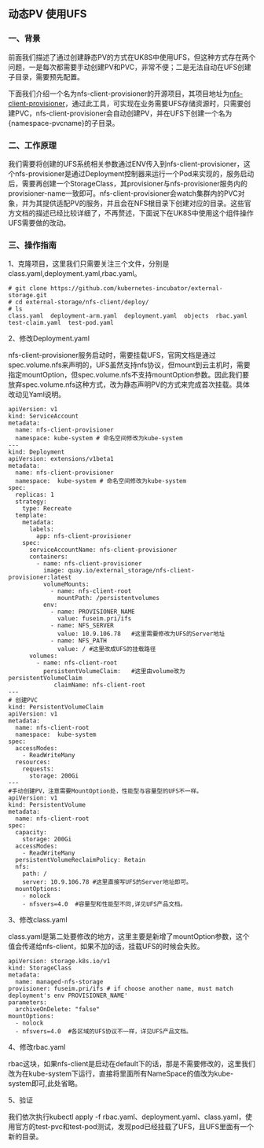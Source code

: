 
## 动态PV 使用UFS

### 一、背景

前面我们描述了通过创建静态PV的方式在UK8S中使用UFS，但这种方式存在两个问题，一是每次都需要手动创建PV和PVC，非常不便；二是无法自动在UFS创建子目录，需要预先配置。

下面我们介绍一个名为nfs-client-provisioner的开源项目，其项目地址为[nfs-client-provisioner](https://github.com/kubernetes-incubator/external-storage/tree/master/nfs-client)，通过此工具，可实现在业务需要UFS存储资源时，只需要创建PVC，nfs-client-provisioner会自动创建PV，并在UFS下创建一个名为{namespace-pvcname}的子目录。


### 二、工作原理

我们需要将创建的UFS系统相关参数通过ENV传入到nfs-client-provisioner，这个nfs-provisioner是通过Deployment控制器来运行一个Pod来实现的，服务启动后，需要再创建一个StorageClass，其provisioner与nfs-provisioner服务内的provisioner-name一致即可。nfs-client-provisioner会watch集群内的PVC对象，并为其提供适配PV的服务，并且会在NFS根目录下创建对应的目录。这些官方文档的描述已经比较详细了，不再赘述，下面说下在UK8S中使用这个组件操作UFS需要做的改动。

### 三、操作指南

1、克隆项目，这里我们只需要关注三个文件，分别是class.yaml,deployment.yaml,rbac.yaml。

```
# git clone https://github.com/kubernetes-incubator/external-storage.git
# cd external-storage/nfs-client/deploy/
# ls
class.yaml  deployment-arm.yaml  deployment.yaml  objects  rbac.yaml  test-claim.yaml  test-pod.yaml  
```

2、修改Deployment.yaml

nfs-client-provisioner服务启动时，需要挂载UFS，官网文档是通过spec.volume.nfs来声明的，UFS虽然支持nfs协议，但mount到云主机时，需要指定mountOption，但spec.volume.nfs不支持mountOption参数。因此我们要放弃spec.volume.nfs这种方式，改为静态声明PV的方式来完成首次挂载。具体改动见Yaml说明。

```
apiVersion: v1
kind: ServiceAccount
metadata:
  name: nfs-client-provisioner
  namespace: kube-system # 命名空间修改为kube-system
---
kind: Deployment
apiVersion: extensions/v1beta1
metadata:
  name: nfs-client-provisioner
  namespace:  kube-system # 命名空间修改为kube-system
spec:
  replicas: 1
  strategy:
    type: Recreate
  template:
    metadata:
      labels:
        app: nfs-client-provisioner
    spec:
      serviceAccountName: nfs-client-provisioner
      containers:
        - name: nfs-client-provisioner
          image: quay.io/external_storage/nfs-client-provisioner:latest
          volumeMounts:
            - name: nfs-client-root
              mountPath: /persistentvolumes
          env:
            - name: PROVISIONER_NAME
              value: fuseim.pri/ifs
            - name: NFS_SERVER  
              value: 10.9.106.78   #这里需要修改为UFS的Server地址
            - name: NFS_PATH
              value: / #这里改成UFS的挂载路径
      volumes:
        - name: nfs-client-root
          persistentVolumeClaim:   #这里由volume改为persistentVolumeClaim
             claimName: nfs-client-root   
---
# 创建PVC
kind: PersistentVolumeClaim
apiVersion: v1
metadata:
  name: nfs-client-root
  namespace:  kube-system 
spec:
  accessModes:
    - ReadWriteMany
  resources:
    requests:
      storage: 200Gi
---
#手动创建PV，注意需要MountOption处，性能型与容量型的UFS不一样。
apiVersion: v1
kind: PersistentVolume
metadata:
  name: nfs-client-root
spec:
  capacity:
    storage: 200Gi
  accessModes:
    - ReadWriteMany
  persistentVolumeReclaimPolicy: Retain
  nfs:
    path: /  
    server: 10.9.106.78 #这里直接写UFS的Server地址即可。
  mountOptions:
    - nolock   
    - nfsvers=4.0  #容量型和性能型不同,详见UFS产品文档。

```

3、修改class.yaml

class.yaml是第二处要修改的地方，这里主要是新增了mountOption参数，这个值会传递给nfs-client，如果不加的话，挂载UFS的时候会失败。

```
apiVersion: storage.k8s.io/v1
kind: StorageClass
metadata:
  name: managed-nfs-storage
provisioner: fuseim.pri/ifs # if choose another name, must match deployment's env PROVISIONER_NAME'
parameters:
  archiveOnDelete: "false"
mountOptions:
  - nolock
  - nfsvers=4.0  #各区域的UFS协议不一样，详见UFS产品文档。

```

4、修改rbac.yaml

rbac这块，如果nfs-client是启动在default下的话，那是不需要修改的，这里我们改为在kube-system下运行，直接将里面所有NameSpace的值改为kube-system即可,此处省略。

5、验证

我们依次执行kubectl apply -f rbac.yaml、deployment.yaml、class.yaml，使用官方的test-pvc和test-pod测试，发现pod已经挂载了UFS，且UFS里面有一个新的目录。
